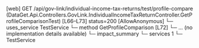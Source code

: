 [web] GET /api/gov-link/individual-income-tax-returns/test/profile-compare  (DataGet.Api.Controllers.GovLink.IndividualIncomeTaxReturnController.GetProfileComparisonTest)  [L66–L73] status=200 [AllowAnonymous]
  └─ uses_service TestService
    └─ method GetProfileComparison [L72]
      └─ ... (no implementation details available)
  └─ impact_summary
    └─ services 1
      └─ TestService

